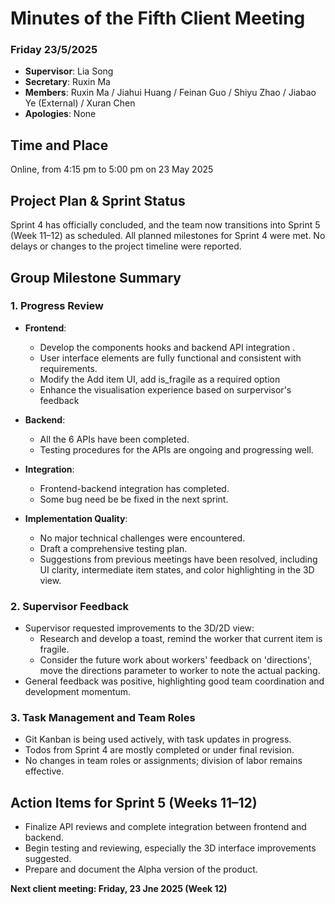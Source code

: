 
# Minutes of the Fifth Client Meeting  
### Friday 23/5/2025  

- **Supervisor**: Lia Song  
- **Secretary**: Ruxin Ma  
- **Members**: Ruxin Ma / Jiahui Huang / Feinan Guo / Shiyu Zhao / Jiabao Ye (External) / Xuran Chen  
- **Apologies**: None  

## Time and Place  
Online, from 4:15 pm to 5:00 pm on 23 May 2025  

## Project Plan & Sprint Status  
Sprint 4 has officially concluded, and the team now transitions into Sprint 5 (Week 11–12) as scheduled. All planned milestones for Sprint 4 were met. No delays or changes to the project timeline were reported.

## Group Milestone Summary  

### 1. Progress Review  
- **Frontend**:  
  - Develop the components hooks and backend API integration .  
  - User interface elements are fully functional and consistent with requirements.  
  - Modify the Add item UI, add is_fragile as a required option
  - Enhance the visualisation experience based on surpervisor's feedback

- **Backend**:  
  - All the 6 APIs have been completed.  
  - Testing procedures for the APIs are ongoing and progressing well.  

- **Integration**:  
  - Frontend-backend integration has completed.  
  - Some bug need be be fixed in the next sprint.

- **Implementation Quality**:  
  - No major technical challenges were encountered. 
  - Draft a comprehensive testing plan.
  - Suggestions from previous meetings have been resolved, including UI clarity, intermediate item states, and color highlighting in the 3D view.  

### 2. Supervisor Feedback  
- Supervisor requested improvements to the 3D/2D view:  
  - Research and develop a toast, remind the worker that current item is fragile.  
  - Consider the future work about workers' feedback on 'directions', move the directions parameter to worker to note the actual packing.  
- General feedback was positive, highlighting good team coordination and development momentum.  

### 3. Task Management and Team Roles  
- Git Kanban is being used actively, with task updates in progress.  
- Todos from Sprint 4 are mostly completed or under final revision.  
- No changes in team roles or assignments; division of labor remains effective.  

## Action Items for Sprint 5 (Weeks 11–12)  
- Finalize API reviews and complete integration between frontend and backend.  
- Begin testing and reviewing, especially the 3D interface improvements suggested.  
- Prepare and document the Alpha version of the product.    

**Next client meeting: Friday, 23 Jne 2025 (Week 12)**  
